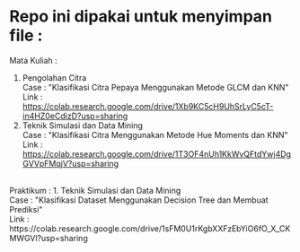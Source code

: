 # Repo ini dipakai untuk menyimpan file :

Mata Kuliah :

1. Pengolahan Citra
   <br>Case : "Klasifikasi Citra Pepaya Menggunakan Metode GLCM dan KNN"
   <br> Link : https://colab.research.google.com/drive/1Xb9KC5cH9UhSrLyC5cT-in4HZ0eCdizD?usp=sharing
2. Teknik Simulasi dan Data Mining
   <br>Case : "Klasifikasi Citra Menggunakan Metode Hue Moments dan KNN"
   <br>Link : https://colab.research.google.com/drive/1T3OF4nUh1KkWvQFtdYwj4DgGVVpFMqjV?usp=sharing

<br>
Praktikum :
1. Teknik Simulasi dan Data Mining
<br>Case : "Klasifikasi Dataset Menggunakan Decision Tree dan Membuat Prediksi"
<br>Link : https://colab.research.google.com/drive/1sFM0U1rKgbXXFzEbYiO6fO_X_CKMWGVl?usp=sharing
